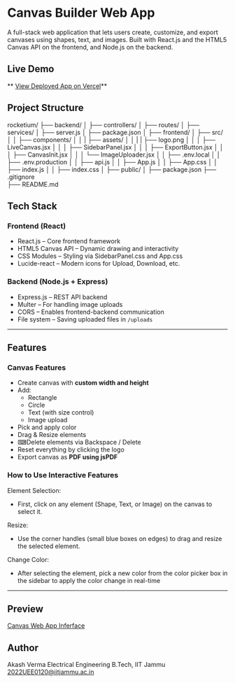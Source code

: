 # Canvas Builder Web App

A full-stack web application that lets users create, customize, and export canvases using shapes, text, and images. Built with React.js and the HTML5 Canvas API on the frontend, and Node.js on the backend.

## Live Demo

** [View Deployed App on Vercel](https://rocketium-git-main-akash-vermas-projects-c299e195.vercel.app/)**  

## Project Structure

rocketium/
├── backend/ 
│ ├── controllers/
│ ├── routes/
│ ├── services/
│ ├── server.js
│ ├── package.json
│
├── frontend/ 
│ ├── src/
│ │ ├── components/
│ │ | ├── assets/
│ │ | |  ├── logo.png
│ │ │ ├── LiveCanvas.jsx
│ │ │ ├── SidebarPanel.jsx
│ │ │ ├── ExportButton.jsx
│ │ │ ├── CanvasInit.jsx
│ │ │ └── ImageUploader.jsx
│ │ ├── .env.local
│ │ ├── .env.production
│ │ ├── api.js
│ │ ├── App.js
│ │ ├── App.css
│ │ ├── index.js
│ │ ├── index.css
│ ├── public/
│ ├── package.json
├── .gitignore   
├── README.md   

##  Tech Stack

### Frontend (React)
- React.js – Core frontend framework
- HTML5 Canvas API – Dynamic drawing and interactivity
- CSS Modules – Styling via SidebarPanel.css and App.css
- Lucide-react – Modern icons for Upload, Download, etc.

### Backend (Node.js + Express)
- Express.js – REST API backend
- Multer – For handling image uploads 
- CORS – Enables frontend-backend communication
- File system – Saving uploaded files in `/uploads` 

---

## Features

### Canvas Features
- Create canvas with **custom width and height**
- Add:
  - Rectangle
  - Circle
  - Text (with size control)
  - Image upload
- Pick and apply color
- Drag & Resize elements
- ⌨Delete elements via Backspace / Delete
- Reset everything by clicking the logo
- Export canvas as **PDF using jsPDF**

### How to Use Interactive Features

Element Selection:
- First, click on any element (Shape, Text, or Image) on the canvas to select it.

Resize:
- Use the corner handles (small blue boxes on edges) to drag and resize the selected element.

Change Color:
- After selecting the element, pick a new color from the color picker box in the sidebar to apply the color change in real-time

---

## Preview

[Canvas Web App Inferface](.frontend/src/components/assets/Interface.png)


## Author

Akash Verma
Electrical Engineering
B.Tech, IIT Jammu
2022UEE0120@iitjammu.ac.in

